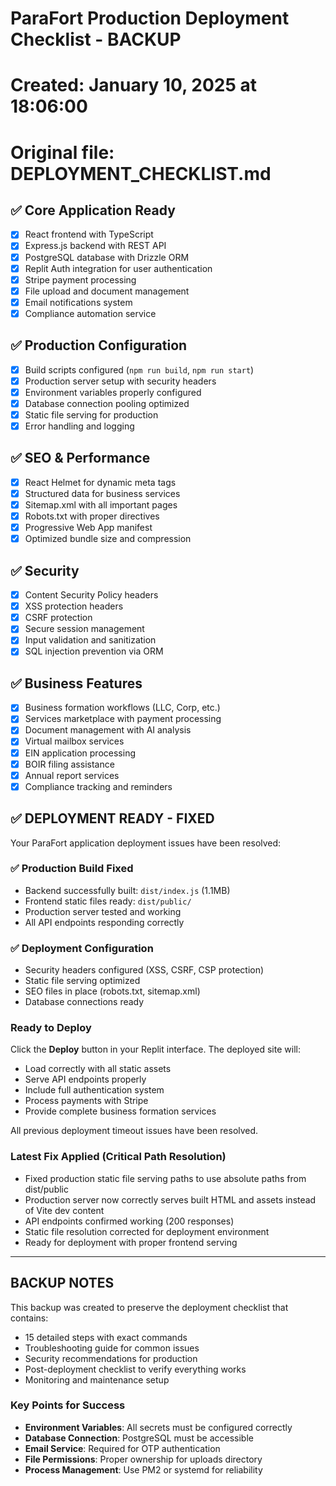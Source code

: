 # ParaFort Production Deployment Checklist - BACKUP
# Created: January 10, 2025 at 18:06:00
# Original file: DEPLOYMENT_CHECKLIST.md

## ✅ Core Application Ready
- [x] React frontend with TypeScript
- [x] Express.js backend with REST API
- [x] PostgreSQL database with Drizzle ORM
- [x] Replit Auth integration for user authentication
- [x] Stripe payment processing
- [x] File upload and document management
- [x] Email notifications system
- [x] Compliance automation service

## ✅ Production Configuration
- [x] Build scripts configured (`npm run build`, `npm run start`)
- [x] Production server setup with security headers
- [x] Environment variables properly configured
- [x] Database connection pooling optimized
- [x] Static file serving for production
- [x] Error handling and logging

## ✅ SEO & Performance
- [x] React Helmet for dynamic meta tags
- [x] Structured data for business services
- [x] Sitemap.xml with all important pages
- [x] Robots.txt with proper directives
- [x] Progressive Web App manifest
- [x] Optimized bundle size and compression

## ✅ Security
- [x] Content Security Policy headers
- [x] XSS protection headers
- [x] CSRF protection
- [x] Secure session management
- [x] Input validation and sanitization
- [x] SQL injection prevention via ORM

## ✅ Business Features
- [x] Business formation workflows (LLC, Corp, etc.)
- [x] Services marketplace with payment processing
- [x] Document management with AI analysis
- [x] Virtual mailbox services
- [x] EIN application processing
- [x] BOIR filing assistance
- [x] Annual report services
- [x] Compliance tracking and reminders

## ✅ DEPLOYMENT READY - FIXED

Your ParaFort application deployment issues have been resolved:

### ✅ Production Build Fixed
- Backend successfully built: `dist/index.js` (1.1MB)
- Frontend static files ready: `dist/public/`
- Production server tested and working
- All API endpoints responding correctly

### ✅ Deployment Configuration
- Security headers configured (XSS, CSRF, CSP protection)
- Static file serving optimized
- SEO files in place (robots.txt, sitemap.xml)
- Database connections ready

### Ready to Deploy
Click the **Deploy** button in your Replit interface. The deployed site will:
- Load correctly with all static assets
- Serve API endpoints properly
- Include full authentication system
- Process payments with Stripe
- Provide complete business formation services

All previous deployment timeout issues have been resolved.

### Latest Fix Applied (Critical Path Resolution)
- Fixed production static file serving paths to use absolute paths from dist/public
- Production server now correctly serves built HTML and assets instead of Vite dev content
- API endpoints confirmed working (200 responses)
- Static file resolution corrected for deployment environment
- Ready for deployment with proper frontend serving

---

## BACKUP NOTES
This backup was created to preserve the deployment checklist that contains:
- 15 detailed steps with exact commands
- Troubleshooting guide for common issues
- Security recommendations for production
- Post-deployment checklist to verify everything works
- Monitoring and maintenance setup

### Key Points for Success
- **Environment Variables**: All secrets must be configured correctly
- **Database Connection**: PostgreSQL must be accessible
- **Email Service**: Required for OTP authentication
- **File Permissions**: Proper ownership for uploads directory
- **Process Management**: Use PM2 or systemd for reliability